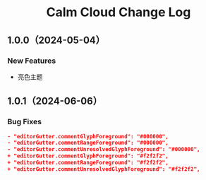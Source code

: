 <h1 align="center">Calm Cloud Change Log</h1>

## 1.0.0（2024-05-04）
### New Features
- 亮色主题

## 1.0.1（2024-06-06）
### Bug Fixes
```JSON
- "editorGutter.commentGlyphForeground": "#000000",
- "editorGutter.commentRangeForeground": "#000000",
- "editorGutter.commentUnresolvedGlyphForeground": "#000000",
+ "editorGutter.commentGlyphForeground": "#f2f2f2",
+ "editorGutter.commentRangeForeground": "#f2f2f2",
+ "editorGutter.commentUnresolvedGlyphForeground": "#f2f2f2",
```